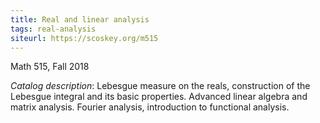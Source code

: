 ```yaml
---
title: Real and linear analysis
tags: real-analysis
siteurl: https://scoskey.org/m515
---
```


Math 515, Fall 2018<!--more-->

*Catalog description*: Lebesgue measure on the reals, construction of the Lebesgue integral and its basic properties. Advanced linear algebra and matrix analysis. Fourier analysis, introduction to functional analysis.
